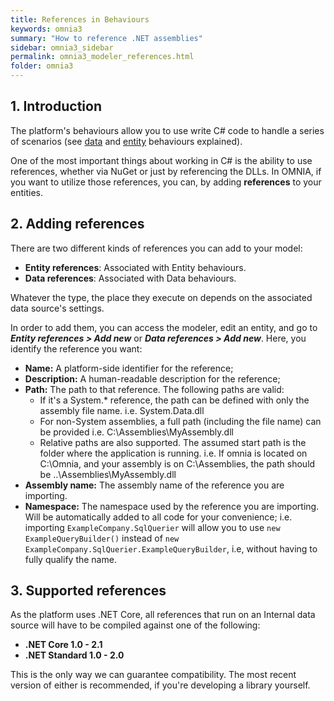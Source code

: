 ```yaml
---
title: References in Behaviours
keywords: omnia3
summary: "How to reference .NET assemblies"
sidebar: omnia3_sidebar
permalink: omnia3_modeler_references.html
folder: omnia3
---
```



## 1. Introduction

The platform's behaviours allow you to use write C# code to handle a series of scenarios (see [data](omnia3_modeler_datasources.html) and [entity](omnia3_modeler_behaviours.html) behaviours explained).

One of the most important things about working in C# is the ability to use references, whether via NuGet or just by referencing the DLLs. In OMNIA, if you want to utilize those references, you can, by adding **references** to your entities.

## 2. Adding references

There are two different kinds of references you can add to your model:
- **Entity references**: Associated with Entity behaviours. 
- **Data references**: Associated with Data behaviours. 

Whatever the type, the place they execute on depends on the associated data source's settings.

In order to add them, you can access the modeler, edit an entity, and go to ***Entity references > Add new*** or ***Data references > Add new***. Here, you identify the reference you want:
- **Name:** A platform-side identifier for the reference;
- **Description:** A human-readable description for the reference;
- **Path:** The path to that reference. The following paths are valid:
    - If it's a System.* reference, the path can be defined with only the assembly file name. i.e. System.Data.dll
    - For non-System assemblies, a full path (including the file name) can be provided i.e. C:\Assemblies\MyAssembly.dll
    - Relative paths are also supported. The assumed start path is the folder where the application is running. i.e. If omnia is located on C:\Omnia, and your assembly is on C:\Assemblies, the path should be ..\Assemblies\MyAssembly.dll
- **Assembly name:** The assembly name of the reference you are importing.
- **Namespace:** The namespace used by the reference you are importing. Will be automatically added to all code for your convenience; i.e. importing ```ExampleCompany.SqlQuerier``` will allow you to use ```new ExampleQueryBuilder()``` instead of ```new ExampleCompany.SqlQuerier.ExampleQueryBuilder```, i.e, without having to fully qualify the name.

## 3. Supported references

As the platform uses .NET Core, all references that run on an Internal data source will have to be compiled against one of the following:
- **.NET Core 1.0 - 2.1**
- **.NET Standard 1.0 - 2.0**

This is the only way we can guarantee compatibility. The most recent version of either is recommended, if you're developing a library yourself.
